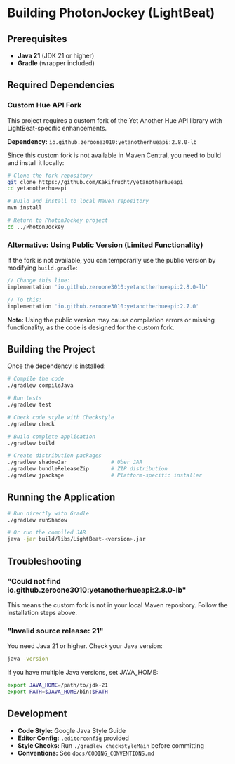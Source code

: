 # Building PhotonJockey (LightBeat)

## Prerequisites

- **Java 21** (JDK 21 or higher)
- **Gradle** (wrapper included)

## Required Dependencies

### Custom Hue API Fork

This project requires a custom fork of the Yet Another Hue API library with LightBeat-specific enhancements.

**Dependency:** `io.github.zeroone3010:yetanotherhueapi:2.8.0-lb`

Since this custom fork is not available in Maven Central, you need to build and install it locally:

```bash
# Clone the fork repository
git clone https://github.com/Kakifrucht/yetanotherhueapi
cd yetanotherhueapi

# Build and install to local Maven repository
mvn install

# Return to PhotonJockey project
cd ../PhotonJockey
```

### Alternative: Using Public Version (Limited Functionality)

If the fork is not available, you can temporarily use the public version by modifying `build.gradle`:

```gradle
// Change this line:
implementation 'io.github.zeroone3010:yetanotherhueapi:2.8.0-lb'

// To this:
implementation 'io.github.zeroone3010:yetanotherhueapi:2.7.0'
```

**Note:** Using the public version may cause compilation errors or missing functionality, as the code is designed for the custom fork.

## Building the Project

Once the dependency is installed:

```bash
# Compile the code
./gradlew compileJava

# Run tests
./gradlew test

# Check code style with Checkstyle
./gradlew check

# Build complete application
./gradlew build

# Create distribution packages
./gradlew shadowJar              # Uber JAR
./gradlew bundleReleaseZip       # ZIP distribution
./gradlew jpackage               # Platform-specific installer
```

## Running the Application

```bash
# Run directly with Gradle
./gradlew runShadow

# Or run the compiled JAR
java -jar build/libs/LightBeat-<version>.jar
```

## Troubleshooting

### "Could not find io.github.zeroone3010:yetanotherhueapi:2.8.0-lb"

This means the custom fork is not in your local Maven repository. Follow the installation steps above.

### "Invalid source release: 21"

You need Java 21 or higher. Check your Java version:
```bash
java -version
```

If you have multiple Java versions, set JAVA_HOME:
```bash
export JAVA_HOME=/path/to/jdk-21
export PATH=$JAVA_HOME/bin:$PATH
```

## Development

- **Code Style:** Google Java Style Guide
- **Editor Config:** `.editorconfig` provided
- **Style Checks:** Run `./gradlew checkstyleMain` before committing
- **Conventions:** See `docs/CODING_CONVENTIONS.md`
